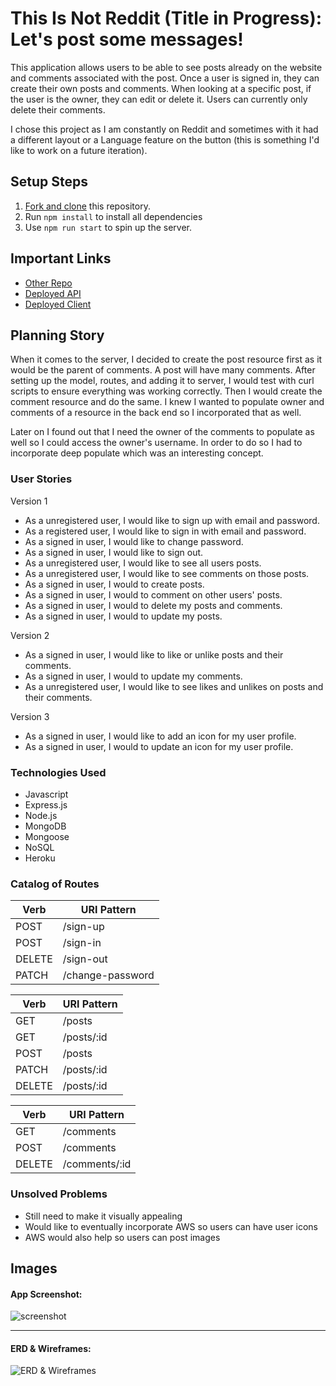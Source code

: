 # This Is Not Reddit (Title in Progress): Let's post some messages!

This application allows users to be able to see posts already on the website and
comments associated with the post. Once a user is signed in, they can create
their own posts and comments. When looking at a specific post, if the user is
the owner, they can edit or delete it. Users can currently only delete their
comments.

I chose this project as I am constantly on Reddit and sometimes with it had a
different layout or a Language feature on the button (this is something I'd
like to work on a future iteration).

## Setup Steps

1. [Fork and clone](https://github.com/elody-ramirez/capstone-frontend) this repository.
2. Run `npm install` to install all dependencies
3. Use `npm run start` to spin up the server.

## Important Links

- [Other Repo](https://github.com/elody-ramirez/capstone-frontend)
- [Deployed API](https://pacific-tundra-49128.herokuapp.com/)
- [Deployed Client](https://elody-ramirez.github.io/capstone-frontend/#/)

## Planning Story
When it comes to the server, I decided to create the post resource first as it would be the parent of comments. A post will have many comments. After setting up the model, routes, and adding it to server, I would test with curl scripts to ensure everything was working correctly. Then I would create the comment resource and do the same. I knew I wanted to populate owner and comments of a resource in the back end so I incorporated that as well.

Later on I found out that I need the owner of the comments to populate as well so I could access the owner's username. In order to do so I had to incorporate deep populate which was an interesting concept.

### User Stories

Version 1
- As a unregistered user, I would like to sign up with email and password.
- As a registered user, I would like to sign in with email and password.
- As a signed in user, I would like to change password.
- As a signed in user, I would like to sign out.
- As a unregistered user, I would like to see all users posts.
- As a unregistered user, I would like to see comments on those posts.
- As a signed in user, I would to create posts.
- As a signed in user, I would to comment on other users' posts.
- As a signed in user, I would to delete my posts and comments.
- As a signed in user, I would to update my posts.

Version 2
- As a signed in user, I would like to like or unlike posts and their comments.
- As a signed in user, I would to update my comments.
- As a unregistered user, I would like to see likes and unlikes on posts and their comments.

Version 3
- As a signed in user, I would like to add an icon for my user profile.
- As a signed in user, I would to update an icon for my user profile.

### Technologies Used

- Javascript
- Express.js
- Node.js
- MongoDB
- Mongoose
- NoSQL
- Heroku
### Catalog of Routes

Verb         |	URI Pattern
------------ | -------------
POST | /sign-up
POST | /sign-in
DELETE | /sign-out
PATCH | /change-password

Verb         |	URI Pattern
------------ | -------------
GET | /posts
GET | /posts/:id
POST | /posts
PATCH | /posts/:id
DELETE | /posts/:id

Verb         |	URI Pattern
------------ | -------------
GET | /comments
POST | /comments
DELETE | /comments/:id

### Unsolved Problems

- Still need to make it visually appealing
- Would like to eventually incorporate AWS so users can have user icons
- AWS would also help so users can post images

## Images

#### App Screenshot:
![screenshot](https://i.imgur.com/EOOBZbF.png)

---

#### ERD & Wireframes:
![ERD & Wireframes](https://i.imgur.com/2EhPojI.jpg.png)
